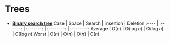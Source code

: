 #  Trees

* [**Binary search tree**](https://github.com/stjomd/learning/blob/master/Learning/Data%20Structures/Trees/BinarySearchTree.swift)
Case | Space | Search | Insertion | Deletion
:---- | :------: | :-------: | :--------: | :--------:
Average | O(*n*) | O(log *n*) | O(log *n*) | O(log *n*)
Worst | O(*n*) | O(*n*) | O(*n*) | O(*n*)
